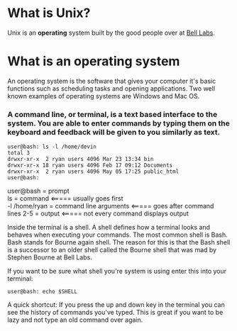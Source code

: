 # What is Unix?
Unix is an **operating** system built by the good people over at [Bell Labs](https://www.bell-labs.com/about/history-bell-labs/).

# What is an operating system
An operating system is the software that gives your computer it's basic functions such as scheduling tasks and opening applications. Two well known examples of operating systems are Windows and Mac OS.

### A command line, or terminal, is a text based interface to the system. You are able to enter commands by typing them on the keyboard and feedback will be given to you similarly as text.


```console
user@bash: ls -l /home/devin
total 3
drwxr-xr-x  2 ryan users 4096 Mar 23 13:34 bin
drwxr-xr-x 18 ryan users 4096 Feb 17 09:12 Documents
drwxr-xr-x  2 ryan users 4096 May 05 17:25 public_html
user@bash:
```

user@bash = prompt  
ls = command <===== usually goes first  
-l /home/ryan = command line arguments <===== goes after command  
lines 2-5 = output <===== not every command displays output  

Inside the terminal is a shell. A shell defines how a terminal looks and behaves when executing your commands.
The most common shell is Bash. Bash stands for Bourne again shell. The reason for this is that the Bash shell is a successor to an older shell called the Bourne shell that was mad by Stephen Bourne at
Bell Labs.

If you want to be sure what shell you're system is using enter this into your terminal:

```console
user@bash: echo $SHELL
```

A quick shortcut: If you press the up and down key in the terminal you can see the history of commands you've typed. This is great if you want to be lazy and not type an old command over again.
